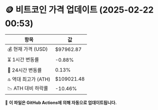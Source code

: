 # 🪙 비트코인 가격 업데이트 (2025-02-22 00:53)

| 항목                | 값 |
|--------------------|----------------|
| 💰 현재 가격 (USD) | $97962.87 |
| ⏳ 1시간 변동률    | -0.88% |
| 📆 24시간 변동률   | 0.13% |
| 🔝 역대 최고가 (ATH) | $109021.48 |
| 📉 ATH 대비 하락률 | -10.46% |

🔄 **이 파일은 GitHub Actions에 의해 자동으로 업데이트됩니다.**
